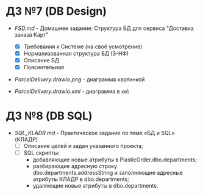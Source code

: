# ДЗ №7 (DB Design)
- *FSD.md* - Домашнее задание: Структура БД для сервиса  "Доставка заказа Карт"

    - [x] Требования к Системе (на своё усмотрение)
    - [x] Нормализованная структура БД (3-НФ)
    - [x] Описание БД
    - [x] Пояснительная

- *ParcelDelivery.drawio.png* - диаграмма картинкой
- *ParcelDelivery.drawio.xml* - диаграмма в `xml`

# ДЗ №8 (DB SQL)
- *SQL_KLADR.md* - Практическое задание по теме «БД и SQL» (КЛАДР)
    - [ ] Описание целей и задач указанного проекта;
    - [ ] SQL скрипты:
        - добавляющие новые атрибуты в PlasticOrder.dbo.departments;
        - разбирающие адресную строку dbo.departments.addressString и заполняющие адресные атрибуты КЛАДР в dbo.departments;
        - удаляющие новые атрибуты в dbo.departments.
